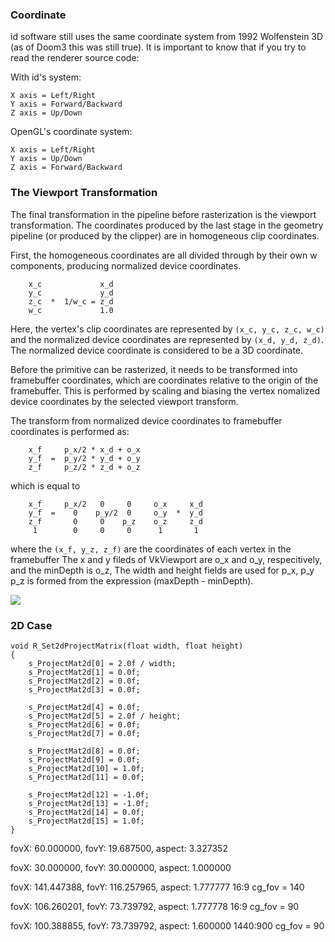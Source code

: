 ### Coordinate
id software still uses the same coordinate system from 1992 Wolfenstein 3D (as of Doom3 this was still true). It is important to know that if you try to read the renderer source code:

With id's system:

    X axis = Left/Right
    Y axis = Forward/Backward
    Z axis = Up/Down

OpenGL's coordinate system:

    X axis = Left/Right
    Y axis = Up/Down
    Z axis = Forward/Backward

### The Viewport Transformation

The final transformation in the pipeline before rasterization is the
viewport transformation. The coordinates produced by the last stage
in the geometry pipeline (or produced by the clipper) are in
homogeneous clip coordinates.

First, the homogeneous coordinates are all divided through by their
own w components, producing normalized device coordinates.
```
    x_c             x_d
    y_c             y_d
    z_c  *  1/w_c = z_d 
    w_c             1.0
```
Here, the vertex's clip coordinates are represented by `(x_c, y_c, z_c, w_c)`
and the normalized device coordinates are represented by `(x_d, y_d, z_d)`.
The normalized device coordinate is considered to be a 3D coordinate.

Before the primitive can be rasterized, it needs to be transformed into
framebuffer coordinates, which are coordinates relative to the origin of the
framebuffer. This is performed by scaling and biasing the vertex nomalized
device coordinates by the selected viewport transform.

The transform from normalized device coordinates to framebuffer coordinates
is performed as:

```
    x_f     p_x/2 * x_d + o_x
    y_f  =  p_y/2 * y_d + o_y
    z_f     p_z/2 * z_d + o_z
```
which is equal to
```
    x_f     p_x/2   0     0     o_x     x_d
    y_f  =    0    p_y/2  0     o_y  *  y_d
    z_f       0     0    p_z    o_z     z_d
     1        0     0     0      1       1 
```
where the `(x_f, y_z, z_f)` are the coordinates of each vertex in the framebuffer
The x and y fileds of VkViewport are o\_x and o\_y, respecitively, 
and the minDepth is o\_z, The width and height fields are used for p\_x, p\_y
p\_z is formed from the expression (maxDepth - minDepth).


![](https://github.com/suijingfeng/vkOpenArena/blob/master/doc/vulkan_vs_opengl_coordinate.jpg)


### 2D Case

```
void R_Set2dProjectMatrix(float width, float height)
{
    s_ProjectMat2d[0] = 2.0f / width; 
    s_ProjectMat2d[1] = 0.0f; 
    s_ProjectMat2d[2] = 0.0f;
    s_ProjectMat2d[3] = 0.0f;

    s_ProjectMat2d[4] = 0.0f; 
    s_ProjectMat2d[5] = 2.0f / height; 
    s_ProjectMat2d[6] = 0.0f;
    s_ProjectMat2d[7] = 0.0f;

    s_ProjectMat2d[8] = 0.0f; 
    s_ProjectMat2d[9] = 0.0f; 
    s_ProjectMat2d[10] = 1.0f; 
    s_ProjectMat2d[11] = 0.0f;

    s_ProjectMat2d[12] = -1.0f; 
    s_ProjectMat2d[13] = -1.0f; 
    s_ProjectMat2d[14] = 0.0f;
    s_ProjectMat2d[15] = 1.0f;
}
```

fovX: 60.000000, fovY: 19.687500, aspect: 3.327352

fovX: 30.000000, fovY: 30.000000, aspect: 1.000000

fovX: 141.447388, fovY: 116.257965, aspect: 1.777777    16:9  cg\_fov = 140

fovX: 106.260201, fovY: 73.739792, aspect: 1.777778     16:9  cg\_fov = 90

fovX: 100.388855, fovY: 73.739792, aspect: 1.600000     1440:900 cg\_fov = 90
